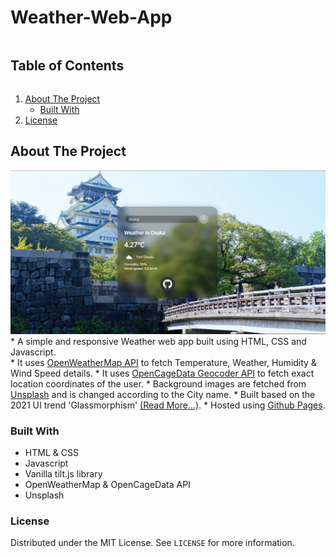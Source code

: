 # Weather-Web-App
  <summary><h2 style="display: inline-block">Table of Contents</h2></summary>
  <ol>
    <li>
      <a href="#about-the-project">About The Project</a>
      <ul>
        <li><a href="#built-with">Built With</a></li>
      </ul>
    </li>
    <li><a href="#license">License</a></li>
  </ol>

## About The Project
<img src="images/Snapshot.png">
* A simple and responsive Weather web app built using HTML, CSS and Javascript. <br>
* It uses <a href="https://openweathermap.org/api">OpenWeatherMap API</a> to fetch Temperature, Weather, Humidity & Wind Speed details. 
* It uses <a href="https://opencagedata.com/api">OpenCageData Geocoder API</a> to fetch exact location coordinates of the user. 
* Background images are fetched from <a href="https://source.unsplash.com">Unsplash</a> and is changed according to the City name. 
* Built based on the 2021 UI trend 'Glassmorphism' <a href="https://uxdesign.cc/glassmorphism-in-user-interfaces-1f39bb1308c9">(Read More...)</a>. 
* Hosted using <a href="https://captainvc.github.io/Weather-App/">Github Pages</a>.

### Built With

* HTML & CSS
* Javascript
* Vanilla tilt.js library
* OpenWeatherMap & OpenCageData API
* Unsplash
   
### License

Distributed under the MIT License. See `LICENSE` for more information.
